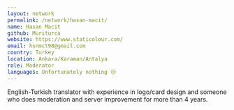```yaml
---
layout: network
permalink: /network/hasan-macit/
name: Hasan Macit
github: Muriturca
website: https://www.staticolour.com/
email: hsnmct98@gmail.com
country: Turkey
location: Ankara/Karaman/Antalya
role: Moderator
languages: Unfortunately nothing 😔
---
```


English-Turkish translator with experience in logo/card design and someone who does moderation and server improvement for more than 4 years.
